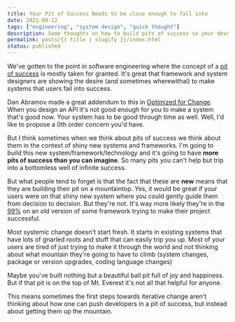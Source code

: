 ```yaml
---
title: Your Pit of Success Needs to be close enough to fall into
date: 2022-09-12
tags: ["engineering", "system design", "quick thought"]
description: Some thoughts on how to build pits of success so your developers actually fall in them.
permalink: posts/{{ title | slugify }}/index.html
status: published
---
```


We've gotten to the point in software engineering where the concept of a [pit of success](https://blog.codinghorror.com/falling-into-the-pit-of-success/) is mostly taken for granted. It's great that framework and system designers are showing the desire (and sometimes wherewithal) to make systems that users fail into success.

Dan Abramov made a great addendum to this in [Optimized for Change](https://overreacted.io/optimized-for-change/). When you design an API it's not good enough for you to make a system that's good now. Your system has to be good through time as well. Well, I'd like to propose a 0th order concern you'd have.

But I think sometimes when we think about pits of success we think about them in the context of shiny new systems and frameworks. I'm going to build this new system/framework/technology and it's going to have **more pits of success than you can imagine**. So many pits you can't help but trip into a bottomless well of infinite success.

But what people tend to forget is that the fact that these are **new** means that they are building their pit on a mountaintop. Yes, it would be great if your users were on that shiny new system where you could gently guide them from decision to decision. But they're not. It's way more likely they're in the [99%](https://future.com/software-development-building-for-99-developers/) on an old version of some framework trying to make their project successful.

Most systemic change doesn't start fresh. It starts in existing systems that have lots of gnarled roots and stuff that can easily trip you up. Most of your users are tired of just trying to make it through the world and not thinking about what mountain they're going to have to climb (system changes, package or version upgrades, coding language changes)

Maybe you've built nothing but a beautiful ball pit full of joy and happiness. But if that pit is on the top of Mt. Everest it's not all that helpful for anyone.

This means sometimes the first steps towards iterative change aren't thinking about how one can push developers in a pit of success, but instead about getting them up the mountain.
